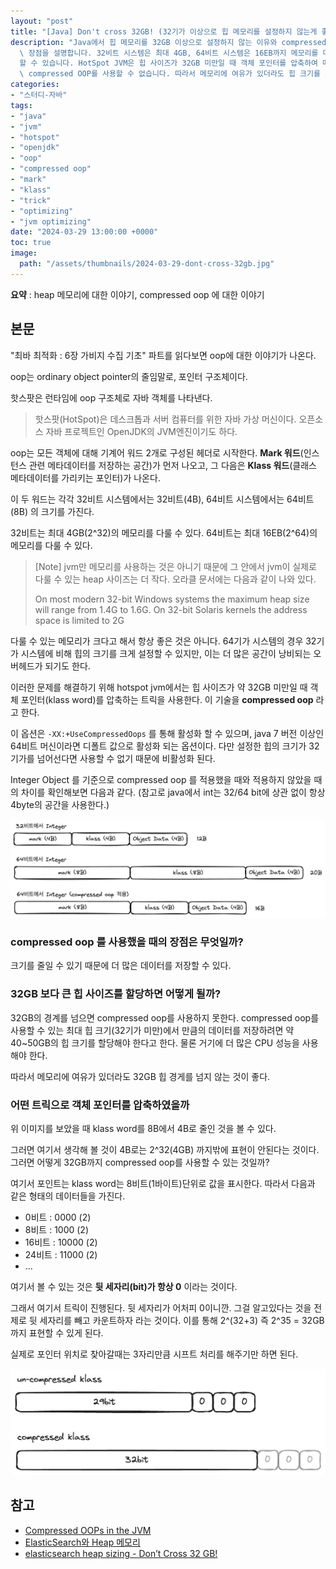 ```yaml
---
layout: "post"
title: "[Java] Don't cross 32GB! (32기가 이상으로 힙 메모리를 설정하지 않는게 좋은 이유)"
description: "Java에서 힙 메모리를 32GB 이상으로 설정하지 않는 이유와 compressed OOP(Ordinary Object Pointer)의\
  \ 장점을 설명합니다. 32비트 시스템은 최대 4GB, 64비트 시스템은 16EB까지 메모리를 다룰 수 있지만, 힙 크기가 크면 오버헤드가 발생\
  할 수 있습니다. HotSpot JVM은 힙 사이즈가 32GB 미만일 때 객체 포인터를 압축하여 메모리 사용 효율을 높이며, 32GB를 초과하면\
  \ compressed OOP를 사용할 수 없습니다. 따라서 메모리에 여유가 있더라도 힙 크기를 32GB 이하로 유지하는 것이 좋습니다."
categories:
- "스터디-자바"
tags:
- "java"
- "jvm"
- "hotspot"
- "openjdk"
- "oop"
- "compressed oop"
- "mark"
- "klass"
- "trick"
- "optimizing"
- "jvm optimizing"
date: "2024-03-29 13:00:00 +0000"
toc: true
image:
  path: "/assets/thumbnails/2024-03-29-dont-cross-32gb.jpg"
---
```


**요약** : heap 메모리에 대한 이야기, compressed oop 에 대한 이야기

## 본문

"최바 최적화 : 6장 가비지 수집 기초" 파트를 읽다보면 oop에 대한 이야기가 나온다.

oop는 ordinary object pointer의 줄임말로, 포인터 구조체이다.

핫스팟은 런타임에 oop 구조체로 자바 객체를 나타낸다.

> 핫스팟(HotSpot)은 데스크톱과 서버 컴퓨터를 위한 자바 가상 머신이다. 오픈소스 자바 프로젝트인 OpenJDK의 JVM엔진이기도 하다.

oop는 모든 객체에 대해 기계어 워드 2개로 구성된 헤더로 시작한다. **Mark 워드**(인스턴스 관련 메타데이터를 저장하는 공간)가 먼저 나오고, 그 다음은 **Klass 워드**(클래스 메타데이터를 가리키는 포인터)가 나온다.

이 두 워드는 각각 32비트 시스템에서는 32비트(4B), 64비트 시스템에서는 64비트(8B) 의 크기를 가진다.

32비트는 최대 4GB(2^32)의 메모리를 다룰 수 있다. 64비트는 최대 16EB(2^64)의 메모리를 다룰 수 있다.

> [Note] jvm만 메모리를 사용하는 것은 아니기 때문에 그 안에서 jvm이 실제로 다룰 수 있는 heap 사이즈는 더 작다. 오라클 문서에는 다음과 같이 나와 있다.
>
> On most modern 32-bit Windows systems the maximum heap size will range from 1.4G to 1.6G. On 32-bit Solaris kernels the address space is limited to 2G

다룰 수 있는 메모리가 크다고 해서 항상 좋은 것은 아니다. 64기가 시스템의 경우 32기가 시스템에 비해 힙의 크기를 크게 설정할 수 있지만, 이는 더 많은 공간이 낭비되는 오버헤드가 되기도 한다.

이러한 문제를 해결하기 위해 hotspot jvm에서는 힙 사이즈가 약 32GB 미만일 때 객체 포인터(klass word)를 압축하는 트릭을 사용한다. 이 기술을 **compressed oop** 라고 한다.

이 옵션은 `-XX:+UseCompressedOops` 를 통해 활성화 할 수 있으며, java 7 버전 이상인 64비트 머신이라면 디폴트 값으로 활성화 되는 옵션이다. 다만 설정한 힙의 크기가 32기가를 넘어선다면 사용할 수 없기 때문에 비활성화 된다.

Integer Object 를 기준으로 compressed oop 를 적용했을 때와 적용하지 않았을 때의 차이를 확인해보면 다음과 같다.
(참고로 java에서 int는 32/64 bit에 상관 없이 항상 4byte의 공간을 사용한다.)

![compressed_oop](/assets/images/2024-03-29-dont-cross-32gb/compressed_oop.png)

### compressed oop 를 사용했을 때의 장점은 무엇일까?

크기를 줄일 수 있기 때문에 더 많은 데이터를 저장할 수 있다.

### 32GB 보다 큰 힙 사이즈를 할당하면 어떻게 될까?

32GB의 경계를 넘으면 compressed oop를 사용하지 못한다. compressed oop를 사용할 수 있는 최대 힙 크기(32기가 미만)에서 만큼의 데이터를 저장하려면 약 40~50GB의 힙 크기를 할당해야 한다고 한다. 물론 거기에 더 많은 CPU 성능을 사용해야 한다.

따라서 메모리에 여유가 있더라도 32GB 힙 경게를 넘지 않는 것이 좋다.

### 어떤 트릭으로 객체 포인터를 압축하였을까

위 이미지를 보았을 때 klass word를 8B에서 4B로 줄인 것을 볼 수 있다.

그러면 여기서 생각해 볼 것이 4B로는 2^32(4GB) 까지밖에 표현이 안된다는 것이다. 그러면 어떻게 32GB까지 compressed oop를 사용할 수 있는 것일까?

여기서 포인트는 klass word는 8비트(1바이트)단위로 값을 표시한다.
따라서 다음과 같은 형태의 데이터들을 가진다.

- 0비트 : 0000 (2)
- 8비트 : 1000 (2)
- 16비트 : 10000 (2)
- 24비트 : 11000 (2)
- ...

여기서 볼 수 있는 것은 **뒷 세자리(bit)가 항상 0** 이라는 것이다.

그래서 여기서 트릭이 진행된다. 뒷 세자리가 어처피 0이니깐. 그걸 알고있다는 것을 전제로 뒷 세자리를 빼고 카운트하자 라는 것이다.
이를 통해 2^(32+3) 즉 2^35 = 32GB 까지 표현할 수 있게 된다.

실제로 포인터 위치로 찾아갈때는 3자리만큼 시프트 처리를 해주기만 하면 된다.

![trick.png](/assets/images/2024-03-29-dont-cross-32gb/trick.png)

## 참고

- [Compressed OOPs in the JVM](https://www.baeldung.com/jvm-compressed-oops)
- [ElasticSearch와 Heap 메모리](https://brunch.co.kr/@alden/35)
- [elasticsearch heap sizing - Don’t Cross 32 GB!](https://www.elastic.co/guide/en/elasticsearch/guide/current/heap-sizing.html#compressed_oops)
